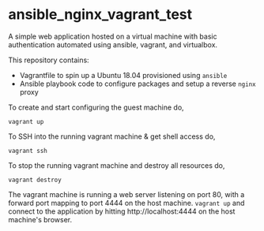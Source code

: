 # ansible_nginx_vagrant_test

A simple web application hosted on a virtual machine with basic authentication automated using ansible, vagrant, and virtualbox.

This repository contains:
- Vagrantfile to spin up a Ubuntu 18.04 provisioned using `ansible`
- Ansible playbook code to configure packages and setup a reverse `nginx` proxy

To create and start configuring the guest machine do,

`vagrant up`

To SSH into the running vagrant machine & get shell access do,

`vagrant ssh`

To stop the running vagrant machine and destroy all resources do,

`vagrant destroy`

The vagrant machine is running a web server listening on port 80, with a forward port mapping to port 4444 on the host machine. `vagrant up` and connect to the application by hitting http://localhost:4444 on the host machine's browser.
